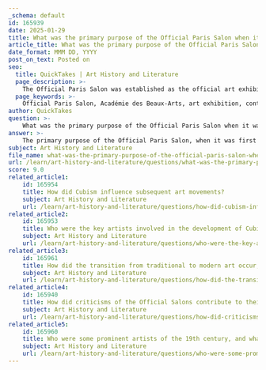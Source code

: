 ```yaml
---
_schema: default
id: 165939
date: 2025-01-29
title: What was the primary purpose of the Official Paris Salon when it was first established?
article_title: What was the primary purpose of the Official Paris Salon when it was first established?
date_format: MMM DD, YYYY
post_on_text: Posted on
seo:
  title: QuickTakes | Art History and Literature
  page_description: >-
    The Official Paris Salon was established as the official art exhibition of the Académie des Beaux-Arts, showcasing the best works from established artists and reflecting the artistic standards of the 19th century.
  page_keywords: >-
    Official Paris Salon, Académie des Beaux-Arts, art exhibition, contemporary art, artistic standards, 19th century, prestigious art event, selection process, traditional styles, avant-garde artists, alternative exhibitions
author: QuickTakes
question: >-
    What was the primary purpose of the Official Paris Salon when it was first established?
answer: >-
    The primary purpose of the Official Paris Salon, when it was first established, was to serve as the official art exhibition of the Académie des Beaux-Arts in Paris. It aimed to showcase the best works of art from established artists, providing a significant platform for artists to gain recognition and for the public to view contemporary art. The Salon became the most prestigious art event in the Western world during the 19th century, reflecting the artistic standards and tastes of the time.\n\nThe Salon was characterized by a strict selection process that often favored traditional styles and subjects, which contributed to its significance as a barometer of artistic merit and societal values in art. This conservatism, however, eventually led to dissatisfaction among more avant-garde artists, prompting the emergence of alternative exhibitions to express new artistic ideas.
subject: Art History and Literature
file_name: what-was-the-primary-purpose-of-the-official-paris-salon-when-it-was-first-established.md
url: /learn/art-history-and-literature/questions/what-was-the-primary-purpose-of-the-official-paris-salon-when-it-was-first-established
score: 9.0
related_article1:
    id: 165954
    title: How did Cubism influence subsequent art movements?
    subject: Art History and Literature
    url: /learn/art-history-and-literature/questions/how-did-cubism-influence-subsequent-art-movements
related_article2:
    id: 165953
    title: Who were the key artists involved in the development of Cubism, and what were their contributions?
    subject: Art History and Literature
    url: /learn/art-history-and-literature/questions/who-were-the-key-artists-involved-in-the-development-of-cubism-and-what-were-their-contributions
related_article3:
    id: 165961
    title: How did the transition from traditional to modern art occur, and what were the key changes in styles and techniques?
    subject: Art History and Literature
    url: /learn/art-history-and-literature/questions/how-did-the-transition-from-traditional-to-modern-art-occur-and-what-were-the-key-changes-in-styles-and-techniques
related_article4:
    id: 165940
    title: How did criticisms of the Official Salons contribute to their decline?
    subject: Art History and Literature
    url: /learn/art-history-and-literature/questions/how-did-criticisms-of-the-official-salons-contribute-to-their-decline
related_article5:
    id: 165960
    title: Who were some prominent artists of the 19th century, and what were their contributions to art history?
    subject: Art History and Literature
    url: /learn/art-history-and-literature/questions/who-were-some-prominent-artists-of-the-19th-century-and-what-were-their-contributions-to-art-history
---
```


&nbsp;